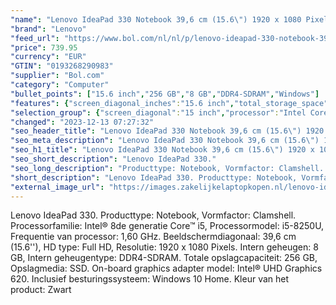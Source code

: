 ```yaml
---
"name": "Lenovo IdeaPad 330 Notebook 39,6 cm (15.6\") 1920 x 1080 Pixels Intel® 8de generatie Core™ i5 8 GB DDR4-SDRAM 256 GB SSD Wi-Fi 5 (802.11ac) Windows 10 Home Zwart"
"brand": "Lenovo"
"feed_url": "https://www.bol.com/nl/nl/p/lenovo-ideapad-330-notebook-39-6-cm-1920-x-1080-pixels-intel-8de-generatie-core-i5-8-gb-ddr4-sdram-256-gb-ssd-wi-fi-5-windows-10-home-zwart/9200000106340219"
"price": 739.95
"currency": "EUR"
"GTIN": "0193268290983"
"supplier": "Bol.com"
"category": "Computer"
"bullet_points": ["15.6 inch","256 GB","8 GB","DDR4-SDRAM","Windows"]
"features": {"screen_diagonal_inches":"15.6 inch","total_storage_space":"256 GB","memory_size":"8 GB","memory_type":"DDR4-SDRAM","operating_system":"Windows"}
"selection_group": {"screen_diagonal":"15 inch","processor":"Intel Core i5","changed_price_past_3_days":false,"product_family":"Ideapad"}
"changed": "2023-12-13 07:27:32"
"seo_header_title": "Lenovo IdeaPad 330 Notebook 39,6 cm (15.6\") 1920 x 1080 Pixels Intel® 8de generatie Core™ i5 8 GB DDR4-SDRAM 256 GB SSD Wi-Fi 5 (802.11ac) Windows 10 Home Zwart"
"seo_meta_description": "Lenovo IdeaPad 330 Notebook 39,6 cm (15.6\") 1920 x 1080 Pixels Intel® 8de generatie Core™ i5 8 GB DDR4-SDRAM 256 GB SSD Wi-Fi 5 (802.11ac) Windows 10 Home Zwart"
"seo_h1_title": "Lenovo IdeaPad 330 Notebook 39,6 cm (15.6\") 1920 x 1080 Pixels Intel® 8de generatie Core™ i5 8 GB DDR4-SDRAM 256 GB SSD Wi-Fi 5 (802.11ac) Windows 10 Home Zwart"
"seo_short_description": "Lenovo IdeaPad 330."
"seo_long_description": "Producttype: Notebook, Vormfactor: Clamshell. Processorfamilie: Intel® 8de generatie Core™ i5, Processormodel: i5-8250U, Frequentie van processor: 1,60 GHz. Beeldschermdiagonaal: 39,6 cm (15. 6''), HD type: Full HD, Resolutie: 1920 x 1080 Pixels. Intern geheugen: 8 GB, Intern geheugentype: DDR4-SDRAM. Totale opslagcapaciteit: 256 GB, Opslagmedia: SSD. On-board graphics adapter model: Intel® UHD Graphics 620. Inclusief besturingssysteem: Windows 10 Home. Kleur van het product: Zwart"
"short_description": "Lenovo IdeaPad 330. Producttype: Notebook, Vormfactor: Clamshell. Processorfamilie: Intel® 8de generatie Core™ i5, Processormodel: i5-8250U, Frequentie van processor: 1,60 GHz. Beeldschermdiagonaal: 39,6 cm (15.6''), HD type: Full HD, Resolutie: 1920 x 1080 Pixels. Intern geheugen: 8 GB, Intern geheugentype: DDR4-SDRAM. Totale opslagcapaciteit: 256 GB, Opslagmedia: SSD. On-board graphics adapter model: Intel® UHD Graphics 620. Inclusief besturingssysteem: Windows 10 Home. Kleur van het product: Zwart"
"external_image_url": "https://images.zakelijkelaptopkopen.nl/lenovo-ideapad-330-notebook-39-6-cm-1920-x-1080-pixels-intel-8de-generatie-core-i5-8-gb-ddr4-sdram-256-gb-ssd-wi-fi-5-windows-10-home-zwart.webp"
---
```


Lenovo IdeaPad 330. Producttype: Notebook, Vormfactor: Clamshell. Processorfamilie: Intel® 8de generatie Core™ i5, Processormodel: i5-8250U, Frequentie van processor: 1,60 GHz. Beeldschermdiagonaal: 39,6 cm (15.6''), HD type: Full HD, Resolutie: 1920 x 1080 Pixels. Intern geheugen: 8 GB, Intern geheugentype: DDR4-SDRAM. Totale opslagcapaciteit: 256 GB, Opslagmedia: SSD. On-board graphics adapter model: Intel® UHD Graphics 620. Inclusief besturingssysteem: Windows 10 Home. Kleur van het product: Zwart